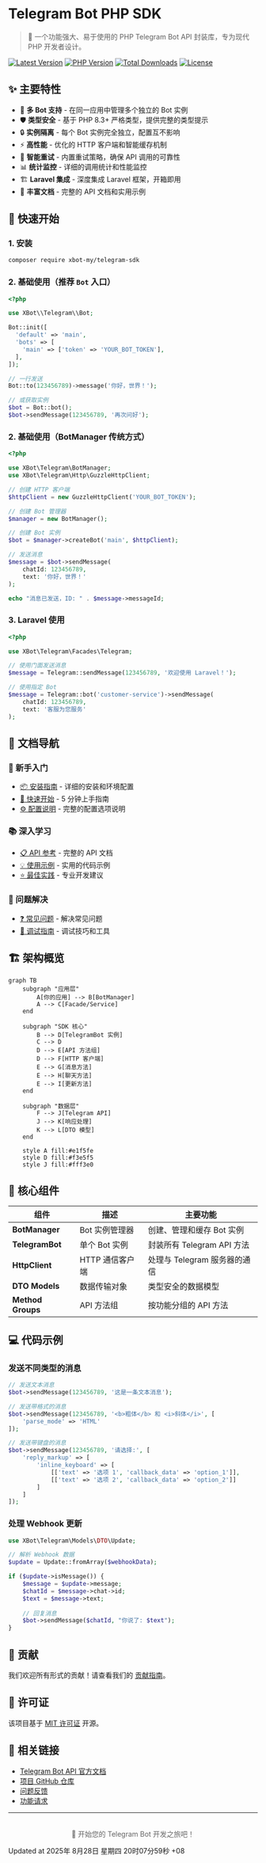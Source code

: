 # Telegram Bot PHP SDK

> 🤖 一个功能强大、易于使用的 PHP Telegram Bot API 封装库，专为现代 PHP 开发者设计。

[![Latest Version](https://img.shields.io/packagist/v/xbot-my/telegram-sdk)](https://packagist.org/packages/xbot-my/telegram-sdk)
[![PHP Version](https://img.shields.io/packagist/php-v/xbot-my/telegram-sdk)](https://packagist.org/packages/xbot-my/telegram-sdk)
[![Total Downloads](https://img.shields.io/packagist/dt/xbot-my/telegram-sdk)](https://packagist.org/packages/xbot-my/telegram-sdk)
[![License](https://img.shields.io/packagist/l/xbot-my/telegram-sdk)](https://github.com/xbot-my/telegram-sdk/blob/main/LICENSE)

## ✨ 主要特性

- 🤖 **多 Bot 支持** - 在同一应用中管理多个独立的 Bot 实例
- 🛡️ **类型安全** - 基于 PHP 8.3+ 严格类型，提供完整的类型提示
- 🔒 **实例隔离** - 每个 Bot 实例完全独立，配置互不影响
- ⚡ **高性能** - 优化的 HTTP 客户端和智能缓存机制
- 🔄 **智能重试** - 内置重试策略，确保 API 调用的可靠性
- 📊 **统计监控** - 详细的调用统计和性能监控
- 🏗️ **Laravel 集成** - 深度集成 Laravel 框架，开箱即用
- 📖 **丰富文档** - 完整的 API 文档和实用示例

## 🚀 快速开始

### 1. 安装

```bash
composer require xbot-my/telegram-sdk
```

### 2. 基础使用（推荐 `Bot` 入口）

```php
<?php

use XBot\\Telegram\\Bot;

Bot::init([
  'default' => 'main',
  'bots' => [
    'main' => ['token' => 'YOUR_BOT_TOKEN'],
  ],
]);

// 一行发送
Bot::to(123456789)->message('你好，世界！');

// 或获取实例
$bot = Bot::bot();
$bot->sendMessage(123456789, '再次问好');
```

### 2. 基础使用（BotManager 传统方式）

```php
<?php

use XBot\Telegram\BotManager;
use XBot\Telegram\Http\GuzzleHttpClient;

// 创建 HTTP 客户端
$httpClient = new GuzzleHttpClient('YOUR_BOT_TOKEN');

// 创建 Bot 管理器
$manager = new BotManager();

// 创建 Bot 实例
$bot = $manager->createBot('main', $httpClient);

// 发送消息
$message = $bot->sendMessage(
    chatId: 123456789,
    text: '你好，世界！'
);

echo "消息已发送，ID: " . $message->messageId;
```

### 3. Laravel 使用

```php
<?php

use XBot\Telegram\Facades\Telegram;

// 使用门面发送消息
$message = Telegram::sendMessage(123456789, '欢迎使用 Laravel！');

// 使用指定 Bot
$message = Telegram::bot('customer-service')->sendMessage(
    chatId: 123456789,
    text: '客服为您服务'
);
```

## 📖 文档导航

### 🎯 新手入门
- [📦 安装指南](guide/installation.md) - 详细的安装和环境配置
- [🚀 快速开始](guide/quick-start.md) - 5 分钟上手指南
- [⚙️ 配置说明](guide/configuration.md) - 完整的配置选项说明

### 📚 深入学习
- [📋 API 参考](api/) - 完整的 API 文档
- [💡 使用示例](examples/) - 实用的代码示例
- [⭐ 最佳实践](best-practices/) - 专业开发建议

### 🔧 问题解决
- [❓ 常见问题](troubleshooting/common-issues.md) - 解决常见问题
- [🐛 调试指南](troubleshooting/debugging.md) - 调试技巧和工具

## 🏗️ 架构概览

```mermaid
graph TB
    subgraph "应用层"
        A[你的应用] --> B[BotManager]
        A --> C[Facade/Service]
    end
    
    subgraph "SDK 核心"
        B --> D[TelegramBot 实例]
        C --> D
        D --> E[API 方法组]
        D --> F[HTTP 客户端]
        E --> G[消息方法]
        E --> H[聊天方法]
        E --> I[更新方法]
    end
    
    subgraph "数据层"
        F --> J[Telegram API]
        J --> K[响应处理]
        K --> L[DTO 模型]
    end
    
    style A fill:#e1f5fe
    style D fill:#f3e5f5
    style J fill:#fff3e0
```

## 🌟 核心组件

| 组件 | 描述 | 主要功能 |
|------|------|----------|
| **BotManager** | Bot 实例管理器 | 创建、管理和缓存 Bot 实例 |
| **TelegramBot** | 单个 Bot 实例 | 封装所有 Telegram API 方法 |
| **HttpClient** | HTTP 通信客户端 | 处理与 Telegram 服务器的通信 |
| **DTO Models** | 数据传输对象 | 类型安全的数据模型 |
| **Method Groups** | API 方法组 | 按功能分组的 API 方法 |

## 💻 代码示例

### 发送不同类型的消息

```php
// 发送文本消息
$bot->sendMessage(123456789, '这是一条文本消息');

// 发送带格式的消息
$bot->sendMessage(123456789, '<b>粗体</b> 和 <i>斜体</i>', [
    'parse_mode' => 'HTML'
]);

// 发送带键盘的消息
$bot->sendMessage(123456789, '请选择:', [
    'reply_markup' => [
        'inline_keyboard' => [
            [['text' => '选项 1', 'callback_data' => 'option_1']],
            [['text' => '选项 2', 'callback_data' => 'option_2']]
        ]
    ]
]);
```

### 处理 Webhook 更新

```php
use XBot\Telegram\Models\DTO\Update;

// 解析 Webhook 数据
$update = Update::fromArray($webhookData);

if ($update->isMessage()) {
    $message = $update->message;
    $chatId = $message->chat->id;
    $text = $message->text;
    
    // 回复消息
    $bot->sendMessage($chatId, "你说了: $text");
}
```

## 🤝 贡献

我们欢迎所有形式的贡献！请查看我们的 [贡献指南](https://github.com/xbot-my/telegram-sdk/blob/main/CONTRIBUTING.md)。

## 📄 许可证

该项目基于 [MIT 许可证](https://github.com/xbot-my/telegram-sdk/blob/main/LICENSE) 开源。

## 🔗 相关链接

- [Telegram Bot API 官方文档](https://core.telegram.org/bots/api)
- [项目 GitHub 仓库](https://github.com/xbot-my/telegram-sdk)
- [问题反馈](https://github.com/xbot-my/telegram-sdk/issues)
- [功能请求](https://github.com/xbot-my/telegram-sdk/discussions)

---

<div style="text-align: center; color: #666; margin-top: 2rem;">
  <p>🚀 开始您的 Telegram Bot 开发之旅吧！</p>
</div>Updated at 2025年 8月28日 星期四 20时07分59秒 +08
